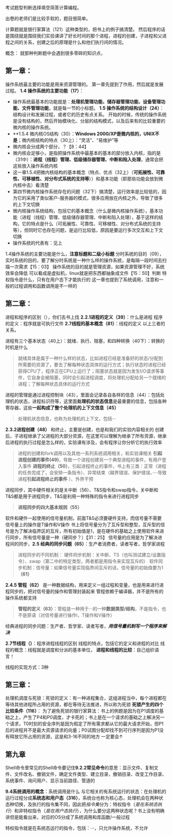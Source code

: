 考试题型判断选择填空简答计算编程。

出卷的老师们是比较手软的，题目很简单。

计算题就是银行家算法（121）这种类型的，把书上的例子搞清楚。
然后程序的话是围绕就是围绕我们实验课讲了好长时间的那个进程，进程的创建，子进程和父进程之间的关系，创建之后的原理是什么和他们执行间的情况。

概念：
就那种判断题中会遇到很多零碎的知识点，
## 第一章：
操作系统最主要的功能是用来资源管理的。
第一章先提到了作用，然后就是发展过程。
**1.4 操作系统的主要功能（17）**：
- 操作系统最基本的功能就是：**处理机管理功能、储存器管理功能、设备管理功能、文件管理功能**，就是每一节的小标题。
**1.5 操作系统的结构设计（24）**：
结构设计和发展过程，或者它的历史有点关系。
开始的时候，传统的操作系统是没有结构的，然后开始模块化、分层的结构模式，以及后来有的比较重要的微内核的操作系统。
- **1.5.4 微内核OS结构（30）：**Windows 2000/XP是微内核的，UNIX不是**；微内核结构的特点（30上）：“灵活”、“易维护”等
- 微内核会分成两个部分，？【8：44】
- 微内核会足够小，是指把操作系统中最基本的基本的部分放入内核，指的是（31中）：**进程（线程）管理、低级储存器管理、中断和陷入处理**，通常会把这些放入操作系统内核
- 这一章1.5.4把微内核结构的基本概念（特点、优点（32上）（**可拓展性、可靠性、可移植性、对分布式系统的支持等**））和基本功能（即那些功能会放到微内核中去）看清楚
- 第四节微内核操作系统存在的问题（32下）搞清楚，运行效率是比较低的，因为它的采用了类似客户-服务器的模式，很多应用放在内核之外，导致了很多的上下文切换
- 微内核操作系统结构，包括它的基本概念（什么是微内核操作系统），基本功能（进程（线程）管理、低级储存器管理、中断和陷入处理），基于这样的结构，它的特点是什么（可拓展性、可靠性、可移植性、对分布式系统的支持等），但同时它也存在问题，是运行比较低，原因是要运行多次交互和上下文切换
- 操作系统的代表有：见上

1.4操作系统的主要功能是什么，**注意标题和二级小标题**
分时系统的目的（09），实时系统的目的，要了解分时系统是一种什么样的操作系统，是每隔一段时间去扫描一次需求【15：03】
操作系统的目的就是管理资源，如果资源管理不好，系统效率会降低
可以看成是虚拟机，linux就是把东西都抽象成文件【15：50】判断
特权指令是什么，只有在用户态下才能执行的
这一章也提到了系统调用，注意和一般的过程调用和函数调用是不一样的

## 第二章：
进程和程序的区别（），你们去书上找
**2.2.1进程的定义（39）**：什么是进程
程序的定义：程序就是可执行文件
**2.7线程的基本概念（81）**：线程的定义
以上三者的关系。

进程有三个基本状态（40上）：就绪、执行、阻塞，和四种转换（40下）：转换的时机是什么

>就绪具体是属于一种什么样的状态，比如进程已经是准备好的状态/分配到所需要的资源了，要去了解每种状态具体的运行方式；执行状态时进程已经获得CPU了，程序正在CPU上运行了；阻塞状态就是因为发生I/O请求等事件，它自身会被阻塞，同时会引起进程调度，将处理机分配给另一个就绪的进程；了解每种状态具体的运行方式

进程的管理是通过进程控制块（43），里面会记录各自各样的信息（44）：包括处理机的状态，进程标识符等，这里面**处理机的状态信息**是最重要的信息，包括各种寄存器，这些**一起构成了整个处理机的上下文信息（45）**

>处理机状态信息，也称为处理机的上下文，包括···

**2.3.2进程创建（48）** 和终止，主要是创建，也是和我们的实验内容相关的
创建后，子进程继承了父进程的大部分资源，在这里可以理解为继承了所有资源，继承后进程的执行过程是怎么样的，实验课有涉及，会有程序让你分析它的执行效率

>进程的创建和fork调用以及其他一系列系统调用相关，和实验课相关
>**引起进程创建的事件(49)**，导致一个进程创建另一个典型进程的事件，有用户登入事件
>**进程的终止（50）**，引起进程终止的事件，书上有三类：正常（进程的任务完成了，会安排一条指令）、异常结束（越界错误、保护错误、····导致进程**引起进程终止的事件** ）、外界干预
 
进程同步，其中硬件相关的是关中断（56）、T&S指令和swap指令，关中断和T&S都是用于进程同步，T&S是利用一种特殊的指令来进行进程同步

>**进程同步的四大基本规则（55）**

软件和硬件一起使用的信号量机制，前面T&S必须要硬件支持，而信号量不需要
信号量上的操作是T操作和V操作
书上将信号量分为了互斥型和整型，互斥型的信号是为了解决临界区的互斥，所有初始值是1，是在硬件的基础之上使用软件来进行同步，所有信号量是一种（硬同步？）【31：25】
信号量的应用是为了解决进程间的同步，**2.5 经典的同步问题（65）**：生产者消费者，读者写者，哲学家进程

>进程同步的不同机制：
>硬件同步机制：关中断、TS（也叫测试建立/设置指令）、swap（第二中的特定类型，两者都是用指令来实现互斥的）
>软件同步机制：信号量：如果信号量实现临界间互斥的话，信号量的初始值要为1 **（61）**

**2.4.5 管程（62）** 是一种数据结构，用来定义一组过程和变量，也是用来进行进程同步的，把对信号量的操作和管理封装起来
管程依赖于编译器，并不是所有的操作系统都支持

>**管程的定义（63）**：管程是一种用于···的一种**数据类型/结构**，不是指令，也不是原语（对信号量进行操作i，T操作和V操作）

经典进程的同步问题：生产者、哲学家、读者写者，***用信号量机制写一个程序来解决***

**2.7节线程（）**：程序进程线程的区别
线程的特点，包括它的定义和进程的对比
线程的概念：线程就是调度和分派的基本单位，
**进程和线程的比较**：自己组织语言！

线程的实现方式：3种

## 第三章：

处理机调度与死锁：死锁的定义：有一种进程集合，这组进程当中，每个进程都在等待其他进程所占用的资源，都在等待无法推进，所以称为死锁
**死锁产生的四个比较条件（116）**：
为了避免死锁的银行家算法：书上的例题是因为在P1调度的基础之上，产生了P4和P0调度，才卡死的；书上是在一个请求的基础之上解决另一个请求，T0时刻的安全序列是因为假定了所有需求都从它的最大请求开始，但P1后的进程并不是最大资源请求的向量；P0试图分配却找不到可行序列是因为P1没有释放它所占用的资源，这是和3-16不同的地方
一定要会↑

## 第九章

Shell命令里常见的Shell命令要记住**9.2.2常见命令**的意思：显示文件、复制文件、文件改名、撤销文件，确定文件类型、建立目录，撤销目录、改变工作目录、系统事件、询问用户、显示当前路径、管道的

**9.4系统调用的概念**：系统调用是什么
与它相关的有系统运行的状态：在处理机的运行过程分成**系统态和用户态（316）**，系统台也称为核心态，处理机会在两种状态种切换，及执行的指令集不同，因此把*指令集*分为：特权指令（*是在系统态执行*）和非特权指令（*是在用户态执行*），为什么要分这两种状态呢？书上没有明确讲但是能看出来，对应的OS分成了系统调用和库函数/一般过程

特权指令就是在系统态运行的指令，包括：···，只允许操作系统，不允许